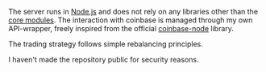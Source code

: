 The server runs in <a href="https://nodejs.org/en/" target="_blank" rel="noopener noreferrer">Node.js</a> and does not rely on any libraries other than the <a href="https://nodejs.org/api/modules.html" target="_blank" rel="noopener noreferrer">core modules</a>. The interaction with coinbase is managed through my own API-wrapper, freely inspired from the official <a href="https://github.com/coinbase/coinbase-node" target="_blank" rel="noopener noreferrer">coinbase-node</a> library.

The trading strategy follows simple rebalancing principles.

I haven't made the repository public for security reasons.
